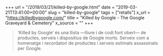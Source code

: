 +++
url = "/2019/03/21/killed-by-google.html"
date = "2019-03-21T13:41:00+00:00"
slug = "killed-by-google"
tags = ["retalls"]
x_url = "https://killedbygoogle.com/"
title = "Killed by Google - The Google Graveyard & Cemetery"
x_source = ""
+++


> ‘Killed by Google’ és una llista —lliure i de codi font obert— de productes, serveis i dispositius de Google morts. Serveix com a homenatge i recordatori de productes i serveis estimats assassinats per Google.

